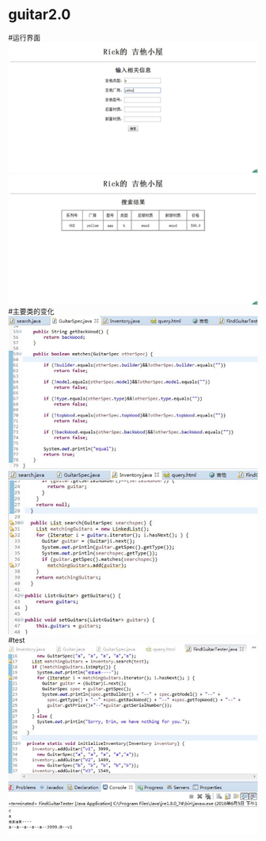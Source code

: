 # guitar2.0
#运行界面
![images](https://github.com/icermm/guitar2.0/blob/master/images/1.jpg)
![images](https://github.com/icermm/guitar2.0/blob/master/images/2.jpg)
#主要类的变化
![images](https://github.com/icermm/guitar2.0/blob/master/images/3.jpg)
![images](https://github.com/icermm/guitar2.0/blob/master/images/4.jpg)
#test
![images](https://github.com/icermm/guitar2.0/blob/master/images/5.jpg)
